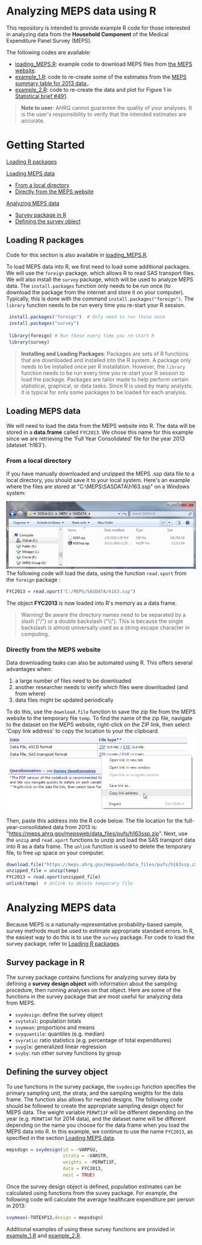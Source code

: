 # Analyzing MEPS data using R

This repository is intended to provide example R code for those interested in analyzing data from the **Household Component** of the Medical Expenditure Panel Survey (MEPS). 

The following codes are available:
* [loading_MEPS.R](loading_MEPS.R): example code to download MEPS files from [the MEPS website](https://meps.ahrq.gov/mepsweb/data_stats/download_data_files.jsp).
* [example_1.R](example_1.R): code to re-create some of the estimates from the [MEPS summary table for 2013 data.](https://meps.ahrq.gov/mepsweb/data_stats/tables_compendia_hh_interactive.jsp?_SERVICE=MEPSSocket0&_PROGRAM=MEPSPGM.TC.SAS&File=HCFY2013&Table=HCFY2013_PLEXP_%40&VAR1=AGE&VAR2=SEX&VAR3=RACETH5C&VAR4=INSURCOV&VAR5=POVCAT13&VAR6=REGION&VAR7=HEALTH&VARO1=4+17+44+64&VARO2=1&VARO3=1&VARO4=1&VARO5=1&VARO6=1&VARO7=1&_Debug=).
* [example_2.R](example_2.R): code to re-create the data and plot for Figure 1 in [Statistical brief \#491](https://meps.ahrq.gov/data_files/publications/st491/stat491.shtml).

> **Note to user**: AHRQ cannot guarantee the quality of your analyses. It is the user's responsibility to verify that the intended estimates are accurate.

# Getting Started
[Loading R packages](#loading-r-packages)

[Loading MEPS data](#loading-meps-data)
* [From a local directory](#from-a-local-directory)
* [Directly from the MEPS website](#directly-from-the-meps-website)

[Analyzing MEPS data](#analyzing-meps-data)
* [Survey package in R](#survey-package-in-r)
* [Defining the survey object](#defining-the-survey-object)

## Loading R packages

Code for this section is also available in [loading_MEPS.R](loading_MEPS.R).

To load MEPS data into R, we first need to load some additional packages. We will use the `foreign` package, which allows R to read SAS transport files. We will also install the `survey` package, which will be used to analyze MEPS data. The `install.packages` function only needs to be run once (to download the package from the internet and store it on your computer). Typically, this is done with the command `install.packages("foreign")`. The `library` function needs to be run every time you re-start your R session.
``` r
 install.packages("foreign")  # Only need to run these once
 install.packages("survey")
 
 library(foreign) # Run these every time you re-start R
 library(survey)
```
> **Installing and Loading Packages**: Packages are sets of R functions that are downloaded and installed into the R system. A package only needs to be installed once per R installation. However, the `library` function needs to be run every time you re-start your R session to load the package. Packages are tailor made to help perform certain statistical, graphical, or data tasks. Since R is used by many analysts, it is typical for only some packages to be loaded for each analysis. 

## Loading MEPS data

We will need to load the data from the MEPS website into R. The data will be stored in a **data.frame** called `FYC2013`. We chose this name for this example since we are retrieving the 'Full Year Consolidated' file for the year 2013 (dataset 'h163').

### From a local directory

If you have manually downloaded and unzipped the MEPS .ssp data file to a local directory, you should save it to your local system. Here's an example where the files are stored at "C:\\MEPS\\SASDATA\\h163.ssp" on a Windows system:

![](images/Option1_Fig2.png)
<br>
The following code will load the data, using the function `read.xport` from the `foreign` package :
``` r
FYC2013 = read.xport("C:/MEPS/SASDATA/h163.ssp")
```
The object **FYC2013** is now loaded into R's memory as a data frame. 

> Warning! Be aware the directory names need to be separated by a slash ("/") or a double backslash ("\\\\"). This is because the single backslash is almost universally used as a string escape character in computing.

### Directly from the MEPS website

Data downloading tasks can also be automated using R. This offers several advantages when:

1. a large number of files need to be downloaded
2. another researcher needs to verify which files were downloaded (and from where)
3. data files might be updated periodically

To do this, use the `download.file` function to save the zip file from the MEPS website to the temporary file `temp`. To find the name of the zip file, navigate to the dataset on the MEPS website, right-click on the ZIP link, then select 'Copy link address' to copy the location to your the clipboard. 
![](images/copy_link_address.png) 

Then, paste this address into the R code below. The file location for the full-year-consolidated data from 2013 is: "https://meps.ahrq.gov/mepsweb/data_files/pufs/h163ssp.zip". Next, use the `unzip` and `read.xport` functions to unzip and load the SAS transport data into R as a data frame. The `unlink` function is used to delete the temporary file, to free up space on your computer.
``` r
download.file("https://meps.ahrq.gov/mepsweb/data_files/pufs/h163ssp.zip", temp <- tempfile())
unzipped_file = unzip(temp)
FYC2013 = read.xport(unzipped_file)
unlink(temp)  # Unlink to delete temporary file
```

# Analyzing MEPS data

Because MEPS is a nationally-representative probability-based sample, survey methods must be used to estimate appropriate standard errors. In R, the easiest way to do this is to use the `survey` package. For code to load the survey package, refer to [Loading R packages](#loading-r-packages).

## Survey package in R

The survey package contains functions for analyzing survey data by defining a **survey design object** with information about the sampling procedure, then running analyses on that object. Here are some of the functions in the survey package that are most useful for analyzing data from MEPS.

*   `svydesign`: define the survey object
*   `svytotal`: population totals
*   `svymean`: proportions and means
*   `svyquantile`: quantiles (e.g. median)
*   `svyratio`: ratio statistics (e.g. percentage of total expenditures)
*   `svyglm`: generalized linear regression
*   `svyby`: run other survey functions by group

## Defining the survey object

To use functions in the survey package, the `svydesign` function specifies the primary sampling unit, the strata, and the sampling weights for the data frame. The function also allows for nested designs. The following code should be followed to create the appropriate sampling design object for MEPS data. The weight variable `PERWT13F` will be different depending on the year (e.g. `PERWT14F` for 2014 data), and the dataset name will be different depending on the name you choose for the data frame when you load the MEPS data into R. In this example, we continue to use the name `FYC2013`, as specified in the section [Loading MEPS data](#loading-meps-data).
``` r
mepsdsgn = svydesign(id = ~VARPSU, 
                     strata = ~VARSTR, 
                     weights = ~PERWT13F, 
                     data = FYC2013, 
                     nest = TRUE)  
```
Once the survey design object is defined, population estimates can be calculated using functions from the suvey package. For example, the following code will calculate the average healthcare expenditure per person in 2013:
```r
svymean(~TOTEXP13,design = mepsdsgn)  
```
Additional examples of using these survey functions are provided in [example_1.R](example_1.R) and [example_2.R](example_2.R).


